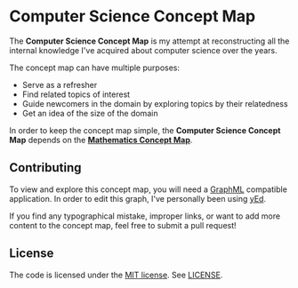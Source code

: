 # Computer Science Concept Map

The **Computer Science Concept Map** is my attempt at reconstructing all the internal knowledge I've acquired about computer science over the years.

The concept map can have multiple purposes:
* Serve as a refresher
* Find related topics of interest
* Guide newcomers in the domain by exploring topics by their relatedness
* Get an idea of the size of the domain

In order to keep the concept map simple, the **Computer Science Concept Map** depends on the [**Mathematics Concept Map**](https://github.com/tomzx/mathematics-concept-map).

## Contributing

To view and explore this concept map, you will need a [GraphML](https://en.wikipedia.org/wiki/GraphML) compatible application. In order to edit this graph, I've personally been using [yEd](https://www.yworks.com/products/yed).

If you find any typographical mistake, improper links, or want to add more content to the concept map, feel free to submit a pull request!

## License

The code is licensed under the [MIT license](http://choosealicense.com/licenses/mit/). See [LICENSE](LICENSE).